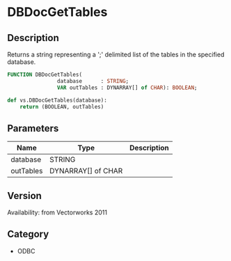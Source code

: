 # DBDocGetTables

## Description
Returns a string representing a ';' delimited list of the tables in the specified database.

```pascal
FUNCTION DBDocGetTables(
				database      : STRING;
				VAR outTables : DYNARRAY[] of CHAR): BOOLEAN;
```

```python
def vs.DBDocGetTables(database):
    return (BOOLEAN, outTables)
```

## Parameters
|Name|Type|Description|
|---|---|---|
|database|STRING|   |
|outTables|DYNARRAY[] of CHAR|   |

## Version
Availability: from Vectorworks 2011

## Category
* ODBC

